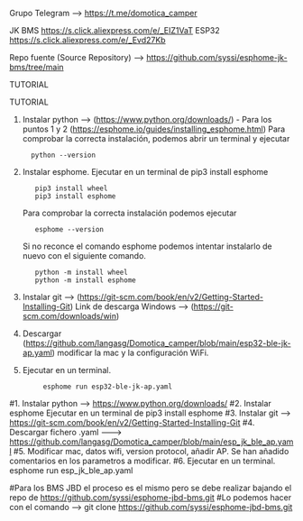 Grupo Telegram --> https://t.me/domotica_camper

JK BMS https://s.click.aliexpress.com/e/_EIZ1VaT
ESP32 https://s.click.aliexpress.com/e/_Evd27Kb

Repo fuente (Source Repository) --> https://github.com/syssi/esphome-jk-bms/tree/main



TUTORIAL

TUTORIAL
1. Instalar python --> (https://www.python.org/downloads/) - Para los puntos 1 y 2 (https://esphome.io/guides/installing_esphome.html)
    Para comprobar la correcta instalación, podemos abrir un terminal y ejecutar

         python --version
   
3. Instalar esphome. Ejecutar en un terminal de pip3 install esphome

          
          pip3 install wheel
          pip3 install esphome
   Para comprobar la correcta instalación podemos ejecutar

          esphome --version

   Si no reconce el comando esphome podemos intentar instalarlo de nuevo con el siguiente comando.

          python -m install wheel
          python -m install esphome

 
5. Instalar git  --> (https://git-scm.com/book/en/v2/Getting-Started-Installing-Git)
     Link de descarga Windows --> (https://git-scm.com/downloads/win)  
      

6.  Descargar (https://github.com/langasg/Domotica_camper/blob/main/esp32-ble-jk-ap.yaml) modificar la mac y la configuración WiFi.
   
9. Ejecutar en un terminal.
 
            esphome run esp32-ble-jk-ap.yaml
#1. Instalar python --> https://www.python.org/downloads/
#2. Instalar esphome Ejecutar en un terminal de pip3 install esphome
#3. Instalar git  --> https://git-scm.com/book/en/v2/Getting-Started-Installing-Git 
#4. Descargar fichero .yaml ---> https://github.com/langasg/Domotica_camper/blob/main/esp_jk_ble_ap.yaml
#5. Modificar mac, datos wifi, version protocol, añadir AP. Se han añadido comentarios en los parametros a modificar.
#6. Ejecutar en un terminal.   esphome run esp_jk_ble_ap.yaml



#Para los BMS JBD el proceso es el mismo pero se debe realizar bajando el repo de https://github.com/syssi/esphome-jbd-bms.git
#Lo podemos hacer con el comando --> git clone https://github.com/syssi/esphome-jbd-bms.git
